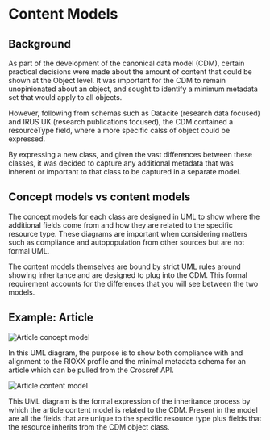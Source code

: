 # Content Models

## Background

As part of the development of the canonical data model (CDM), certain practical decisions were made about the amount of content that could be shown at the Object level. It was important for the CDM to remain unopinionated about an object, and sought to identify a minimum metadata set that would apply to all objects. 

However, following from schemas such as Datacite (research data focused) and IRUS UK (research publications focused), the CDM contained a resourceType field, where a more specific calss of object could be expressed.

By expressing a new class, and given the vast differences between these classes, it was decided to capture any additional metadata that was inherent or important to that class to be captured in a separate model.

## Concept models vs content models

The concept models for each class are designed in UML to show where the additional fields come from and how they are related to the specific resource type. These diagrams are important when considering matters such as compliance and autopopulation from other sources but are not formal UML.

The content models themselves are bound by strict UML rules around showing inheritance and are designed to plug into the CDM. This formal requirement accounts for the differences that you will see between the two models.

## Example: Article

![Article concept model](https://github.com/JiscRDSS/rdss-canonical-data-model/blob/hotfix/4.0.0_issues/Data-Model/Content%20Models/images/Article%20concept%20model%20v2.png)

In this UML diagram, the purpose is to show both compliance with and alignment to the RIOXX profile and the minimal metadata schema for an article which can be pulled from the Crossref API.


![Article content model](https://github.com/JiscRDSS/rdss-canonical-data-model/blob/hotfix/4.0.0_issues/Data-Model/Content%20Models/images/Article%20content%20model.png)

This UML diagram is the formal expression of the inheritance process by which the article content model is related to the CDM. Present in the model are all the fields that are unique to the specific resource type plus fields that the resource inherits from the CDM object class.
